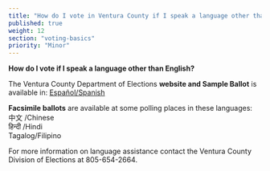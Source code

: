 ```yaml
---
title: "How do I vote in Ventura County if I speak a language other than English?"
published: true
weight: 12
section: "voting-basics"
priority: "Minor"
---
```


**How do I vote if I speak a language other than English?**  

The Ventura County Department of Elections **website and Sample Ballot** is available in: [Español/Spanish](http://recorder.countyofventura.org/elecciones/?lang=es)  

**Facsimile ballots** are available at some polling places in these languages:  
中文 /Chinese  
हिन्दी /Hindi  
Tagalog/Filipino  

For more information on language assistance contact the Ventura County Division of Elections at 805-654-2664.  
